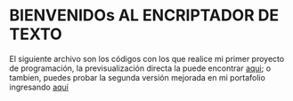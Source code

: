 # BIENVENIDOs AL ENCRIPTADOR DE TEXTO

El siguiente archivo son los códigos con los que realice mi primer proyecto de programación,  la previsualización directa la puede encontrar [aqui](https://diegollanosr.github.io/encriptadorONE/); o tambien, puedes probar la segunda versión mejorada en mi portafolio  ingresando [aquí](https://diegollanosr.github.io/)
